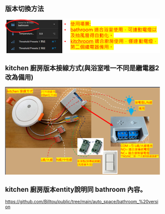 ## 版本切換方法

![Mosquitto_broker](/auto_space/image/114316.png)

## kitchen 廚房版本接線方式(與浴室唯一不同是繼電器2改為備用)

![Mosquitto_broker](/auto_space/image/110246.png)


## kitchen 廚房版本entity說明同 bathroom 內容。

https://github.com/Billtou/public/tree/main/auto_space/bathroom_%20version
